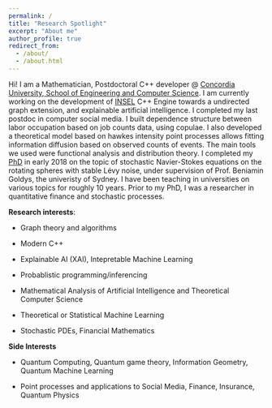 ```yaml
---
permalink: /
title: "Research Spotlight"
excerpt: "About me"
author_profile: true
redirect_from: 
  - /about/
  - /about.html
---
```


Hi! I am a Mathematician, Postdoctoral C++ developer @ [Concordia University, School of Engineering and Computer Science](https://www.concordia.ca/ginacody.html). I am currently working on the development of [INSEL](https://www.insel.eu/en/) C++ Engine towards a undirected graph extension, and explainable artificial intelligence. I completed my last postdoc in computer social media. I built dependence structure between labor occupation based on job counts data,  using copulae. I also developed a theoretical model based on hawkes intensity point processes allows fitting information diffusion based on observed counts of events. The main tools we used were functional analysis and distribution theory. I completed my [PhD](https://www.maths.usyd.edu.au/ut/people?who=LJ_Dong) in early 2018 on the topic of stochastic Navier-Stokes equations on the rotating spheres with stable Lévy noise, under supervision of Prof. Beniamin Goldys, the univeristy of Sydney. I have been teaching in universities on various topics for roughly 10 years. Prior to my PhD, I was a researcher in quantitative finance and stochastic processes.

**Research interests**: 

* Graph theory and algorithms

* Modern C++

* Explainable AI (XAI), Intepretable Machine Learning

* Probablistic programming/inferencing

* Mathematical Analysis of Artificial Intelligence and Theoretical Computer Science

* Theoretical or Statistical Machine Learning

* Stochastic PDEs, Financial Mathematics

**Side Interests**

* Quantum Computing, Quantum game theory, Information Geometry, Quantum Machine Learning

* Point processes and applications to Social Media, Finance, Insurance, Quantum Physics



